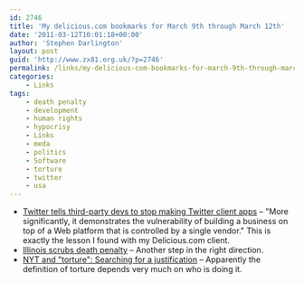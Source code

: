 ```yaml
---
id: 2746
title: 'My delicious.com bookmarks for March 9th through March 12th'
date: '2011-03-12T10:01:18+00:00'
author: 'Stephen Darlington'
layout: post
guid: 'http://www.zx81.org.uk/?p=2746'
permalink: /links/my-delicious-com-bookmarks-for-march-9th-through-march-12th.html
categories:
    - Links
tags:
    - death penalty
    - development
    - human rights
    - hypocrisy
    - Links
    - meda
    - politics
    - Software
    - torture
    - twitter
    - usa
---
```


- [Twitter tells third-party devs to stop making Twitter client apps](http://arstechnica.com/software/news/2011/03/twitter-tells-third-party-devs-to-stop-making-twitter-client-apps.ars?utm_source=rss&utm_medium=rss&utm_campaign=rss) – "More significantly, it demonstrates the vulnerability of building a business on top of a Web platform that is controlled by a single vendor." This is exactly the lesson I found with my Delicious.com client.
- [Illinois scrubs death penalty](http://www.theregister.co.uk/2011/03/10/illinois_death_penalty/) – Another step in the right direction.
- [NYT and "torture": Searching for a justification](http://www.salon.com/news/opinion/glenn_greenwald/2011/03/09/journalism/index.html) – Apparently the definition of torture depends very much on who is doing it.
